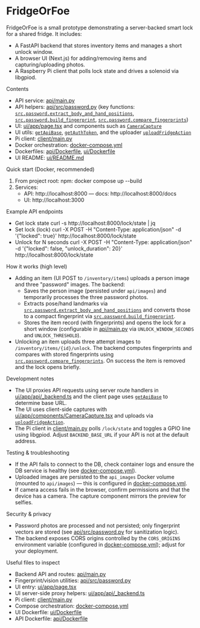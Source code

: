 # FridgeOrFoe

FridgeOrFoe is a small prototype demonstrating a server-backed smart lock for a shared fridge. It includes:
- A FastAPI backend that stores inventory items and manages a short unlock window.
- A browser UI (Next.js) for adding/removing items and capturing/uploading photos.
- A Raspberry Pi client that polls lock state and drives a solenoid via libgpiod.

Contents
- API service: [api/main.py](api/main.py)
- API helpers: [api/src/password.py](api/src/password.py) (key functions: [`src.password.extract_body_and_hand_positions`](api/src/password.py), [`src.password.build_fingerprint`](api/src/password.py), [`src.password.compare_fingerprints`](api/src/password.py))
- UI: [ui/app/page.tsx](ui/app/page.tsx) and components such as [`CameraCapture`](ui/app/components/CameraCapture.tsx)
- UI utils: [`getApiBase`](ui/app/utils/api.ts), [`getAuthToken`](ui/app/utils/useAuth.ts), and the uploader [`uploadFridgeAction`](ui/app/utils/upload.ts)
- Pi client: [client/main.py](client/main.py)
- Docker orchestration: [docker-compose.yml](docker-compose.yml)
- Dockerfiles: [api/Dockerfile](api/Dockerfile), [ui/Dockerfile](ui/Dockerfile)
- UI README: [ui/README.md](ui/README.md)

Quick start (Docker, recommended)
1. From project root:
   npm: docker compose up --build
2. Services:
   - API: http://localhost:8000 — docs: http://localhost:8000/docs
   - UI:  http://localhost:3000

Example API endpoints
- Get lock state
  curl -s http://localhost:8000/lock/state | jq
- Set lock (lock)
  curl -X POST -H "Content-Type: application/json" -d '{"locked": true}' http://localhost:8000/lock/state
- Unlock for N seconds
  curl -X POST -H "Content-Type: application/json" -d '{"locked": false, "unlock_duration": 20}' http://localhost:8000/lock/state

How it works (high level)
- Adding an item (UI POST to `/inventory/items`) uploads a person image and three "password" images. The backend:
  - Saves the person image (persisted under `api/images`) and temporarily processes the three password photos.
  - Extracts pose/hand landmarks via [`src.password.extract_body_and_hand_positions`](api/src/password.py) and converts those to a compact fingerprint via [`src.password.build_fingerprint`](api/src/password.py).
  - Stores the item record (with fingerprints) and opens the lock for a short window (configurable in [api/main.py](api/main.py) via `UNLOCK_WINDOW_SECONDS` and `UNLOCK_THRESHOLD`).
- Unlocking an item uploads three attempt images to `/inventory/items/{id}/unlock`. The backend computes fingerprints and compares with stored fingerprints using [`src.password.compare_fingerprints`](api/src/password.py). On success the item is removed and the lock opens briefly.

Development notes
- The UI proxies API requests using server route handlers in [ui/app/api/_backend.ts](ui/app/api/_backend.ts) and the client page uses [`getApiBase`](ui/app/utils/api.ts) to determine base URL.
- The UI uses client-side captures with [ui/app/components/CameraCapture.tsx](ui/app/components/CameraCapture.tsx) and uploads via [`uploadFridgeAction`](ui/app/utils/upload.ts).
- The Pi client in [client/main.py](client/main.py) polls `/lock/state` and toggles a GPIO line using libgpiod. Adjust `BACKEND_BASE_URL` if your API is not at the default address.

Testing & troubleshooting
- If the API fails to connect to the DB, check container logs and ensure the DB service is healthy (see [docker-compose.yml](docker-compose.yml)).
- Uploaded images are persisted to the `api_images` Docker volume (mounted to `api/images`) — this is configured in [docker-compose.yml](docker-compose.yml).
- If camera access fails in the browser, confirm permissions and that the device has a camera. The capture component mirrors the preview for selfies.

Security & privacy
- Password photos are processed and not persisted; only fingerprint vectors are stored (see [api/src/password.py](api/src/password.py) for sanitization logic).
- The backend exposes CORS origins controlled by the `CORS_ORIGINS` environment variable (configured in [docker-compose.yml](docker-compose.yml)); adjust for your deployment.

Useful files to inspect
- Backend API and routes: [api/main.py](api/main.py)
- Fingerprint/vision utilities: [api/src/password.py](api/src/password.py)
- UI entry: [ui/app/page.tsx](ui/app/page.tsx)
- UI server-side proxy helpers: [ui/app/api/_backend.ts](ui/app/api/_backend.ts)
- Pi client: [client/main.py](client/main.py)
- Compose orchestration: [docker-compose.yml](docker-compose.yml)
- UI Dockerfile: [ui/Dockerfile](ui/Dockerfile)
- API Dockerfile: [api/Dockerfile](api/Dockerfile)
